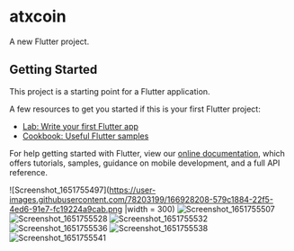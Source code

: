 # atxcoin

A new Flutter project.

## Getting Started

This project is a starting point for a Flutter application.

A few resources to get you started if this is your first Flutter project:

- [Lab: Write your first Flutter app](https://flutter.dev/docs/get-started/codelab)
- [Cookbook: Useful Flutter samples](https://flutter.dev/docs/cookbook)

For help getting started with Flutter, view our
[online documentation](https://flutter.dev/docs), which offers tutorials,
samples, guidance on mobile development, and a full API reference.

![Screenshot_1651755497](https://user-images.githubusercontent.com/78203199/166928208-579c1884-22f5-4ed6-91e7-fc19224a9cab.png |width = 300)
![Screenshot_1651755507](https://user-images.githubusercontent.com/78203199/166928228-a7bc7cc6-6224-4e09-9e9f-26f49f3e5212.png)
![Screenshot_1651755528](https://user-images.githubusercontent.com/78203199/166928240-f04d56a2-cb50-41e4-b3e2-9421f8a612a2.png)
![Screenshot_1651755532](https://user-images.githubusercontent.com/78203199/166928261-059b9bd0-cb4b-4a77-982d-709b65cc30d3.png)
![Screenshot_1651755536](https://user-images.githubusercontent.com/78203199/166928268-a69dddba-49c3-446c-b4fc-43ae615a22cf.png)
![Screenshot_1651755538](https://user-images.githubusercontent.com/78203199/166928279-cfd0cd01-5b18-457c-a76f-d0445ad9ac36.png)
![Screenshot_1651755541](https://user-images.githubusercontent.com/78203199/166928296-f4e053cd-d598-49a0-84f0-69b98b5e5c98.png)


